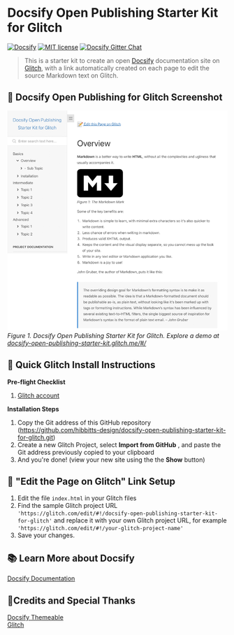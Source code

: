 # Docsify Open Publishing Starter Kit for Glitch

[![Docsify](https://img.shields.io/npm/v/docsify?label=docsify)](https://docsify.js.org/)
[![MIT license](https://img.shields.io/badge/License-MIT-blue.svg)](https://github.com/hibbitts-design/docsify-open-publishing-starter-kit/blob/master/LICENSE)
[![Docsify Gitter Chat](https://badges.gitter.im/Join%20Chat.svg)](https://gitter.im/docsifyjs/Lobby)

> This is a starter kit to create an open [Docsify](https://docsify.js.org) documentation site on [Glitch](https://glitch.com/), with a link automatically created on each page to edit the source Markdown text on Glitch.

📸 Docsify Open Publishing for Glitch Screenshot
---
![Docsify Open Publishing Starter Kit for Glitch](screenshot.jpg)
_Figure 1. Docsify Open Publishing Starter Kit for Glitch. Explore a demo at [docsify-open-publishing-starter-kit.glitch.me/#/](https://docsify-open-publishing-starter-kit.glitch.me/#/)_

🚀 Quick Glitch Install Instructions
---
**Pre-flight Checklist**  

1. [Glitch account](https://glitch.com/signin)

**Installation Steps**  

1. Copy the Git address of this GitHub repository (https://github.com/hibbitts-design/docsify-open-publishing-starter-kit-for-glitch.git)
2. Create a new Glitch Project, select **Import from GitHub** , and paste the Git address previously copied to your clipboard
3. And you're done! (view your new site using the the **Show** button)

📝 "Edit the Page on Glitch" Link Setup
---

1. Edit the file `index.html` in your Glitch files
2. Find the sample Glitch project URL `'https://glitch.com/edit/#!/docsify-open-publishing-starter-kit-for-glitch'` and replace it with your own Glitch project URL, for example `'https://glitch.com/edit/#!/your-glitch-project-name'`
3. Save your changes.

📚 Learn More about Docsify
---
[Docsify Documentation](https://docsify.js.org/#/?id=docsifyg)

🙇‍Credits and Special Thanks
---
[Docsify Themeable](https://github.com/jhildenbiddle/docsify-themeable)  
[Glitch](https://glitch.com/)  
